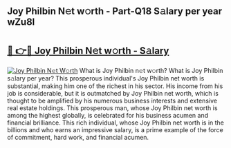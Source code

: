 ## Joy Philbin N𝚎t w𝚘rth - Part-Q18 S𝚊lary per year wZu8l

# <h2><a href="http://gc1xeov.nevu.top/?p=Joy+Philbin">🔗 👉🔴 Joy Philbin N𝚎t w𝚘rth - S𝚊lary</a></h2>

[![Joy Philbin N𝚎t W𝚘rth](https://i.imgur.com/Oavwk0R.jpeg)](http://gc1xeov.nevu.top/?p=Joy+Philbin)
What is Joy Philbin n𝚎t w𝚘rth? What is Joy Philbin s𝚊lary per year?
This prosperous individual's Joy Philbin net worth is substantial, making him one of the richest in his sector. His income from his job is considerable, but it is outmatched by Joy Philbin net worth, which is thought to be amplified by his numerous business interests and extensive real estate holdings. This prosperous man, whose Joy Philbin net worth is among the highest globally, is celebrated for his business acumen and financial brilliance. This rich individual, whose Joy Philbin net worth is in the billions and who earns an impressive salary, is a prime example of the force of commitment, hard work, and financial acumen.

